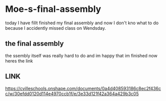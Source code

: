 # Moe-s-final-assembly
today I have fillt finished my final assembly and now I don't kno what to do because I accidently missed class on Wendsday.
## the final assembly
the ssembly itself was really hard to do and im happy that im finished now
heres the link
## LINK
https://cvilleschools.onshape.com/documents/0a4d408593186c8ec2f436cc/w/30efdd0120d114e4970ccb1f/e/3e33d121f42a364a429b3c05

